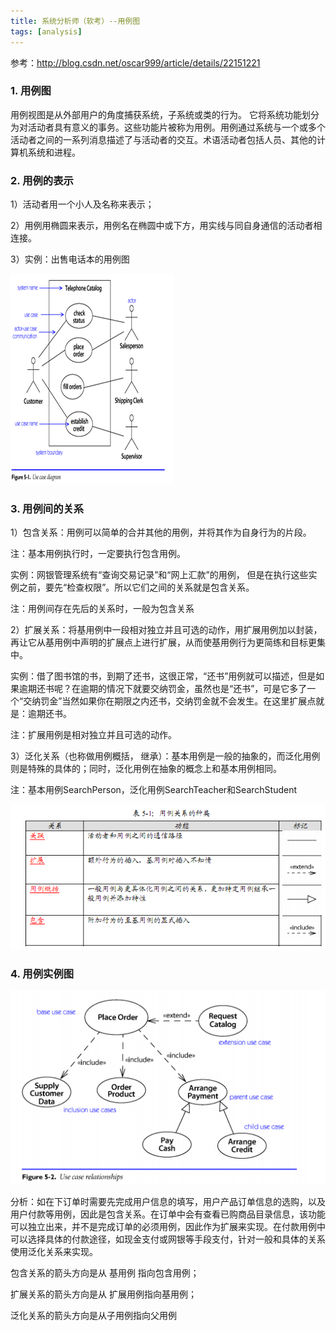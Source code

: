 ```yaml
---
title: 系统分析师（软考）--用例图
tags: [analysis]
---
```


参考：http://blog.csdn.net/oscar999/article/details/22151221

### 1. 用例图

用例视图是从外部用户的角度捕获系统，子系统或类的行为。 它将系统功能划分为对活动者具有意义的事务。这些功能片被称为用例。用例通过系统与一个或多个活动者之间的一系列消息描述了与活动者的交互。术语活动者包括人员、其他的计算机系统和进程。

### 2. 用例的表示

1）活动者用一个小人及名称来表示；

2）用例用椭圆来表示，用例名在椭圆中或下方，用实线与同自身通信的活动者相连接。

3）实例：出售电话本的用例图

![](/images/other/data-analysis/uml-usecase.png)

### 3. 用例间的关系

1）包含关系：用例可以简单的合并其他的用例，并将其作为自身行为的片段。

注：基本用例执行时，一定要执行包含用例。

实例：网银管理系统有“查询交易记录”和“网上汇款”的用例， 但是在执行这些实例之前，要先“检查权限”。所以它们之间的关系就是包含关系。

注：用例间存在先后的关系时，一般为包含关系

2）扩展关系：将基用例中一段相对独立并且可选的动作，用扩展用例加以封装，再让它从基用例中声明的扩展点上进行扩展，从而使基用例行为更简练和目标更集中。

实例：借了图书馆的书，到期了还书，这很正常，“还书”用例就可以描述，但是如果逾期还书呢？在逾期的情况下就要交纳罚金，虽然也是“还书”，可是它多了一个“交纳罚金”当然如果你在期限之内还书，交纳罚金就不会发生。在这里扩展点就是：逾期还书。

注：扩展用例是相对独立并且可选的动作。

3）泛化关系（也称做用例概括， 继承）：基本用例是一般的抽象的，而泛化用例则是特殊的具体的；同时，泛化用例在抽象的概念上和基本用例相同。

注：基本用例SearchPerson，泛化用例SearchTeacher和SearchStudent

![](/images/other/data-analysis/uml-usecase-relation.png)

### 4. 用例实例图

![](/images/other/data-analysis/uml-usecase-example.png)

分析：如在下订单时需要先完成用户信息的填写，用户产品订单信息的选购，以及用户付款等用例，因此是包含关系。在订单中会有查看已购商品目录信息，该功能可以独立出来，并不是完成订单的必须用例，因此作为扩展来实现。在付款用例中可以选择具体的付款途径，如现金支付或网银等手段支付，针对一般和具体的关系使用泛化关系来实现。

包含关系的箭头方向是从 基用例 指向包含用例；

扩展关系的箭头方向是从 扩展用例指向基用例；

泛化关系的箭头方向是从子用例指向父用例